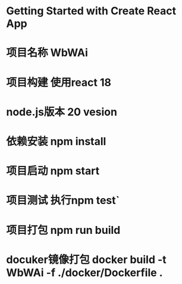 # Getting Started with Create React App

# 项目名称 WbWAi

# 项目构建 使用react 18

# node.js版本 20 vesion

# 依赖安装 npm install

# 项目启动 npm start

# 项目测试  执行npm test`

# 项目打包 npm run build

# docuker镜像打包 docker build -t WbWAi -f ./docker/Dockerfile .